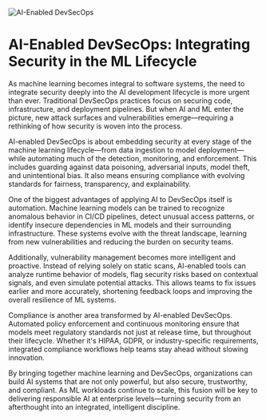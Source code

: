![AI-Enabled DevSecOps](https://media.licdn.com/dms/image/v2/D5612AQGSA9OGYKebjA/article-cover_image-shrink_720_1280/B56ZZLFXWLH0AI-/0/1745016423113?e=2147483647&v=beta&t=XjmDaQuZF4VGjcuPJDkFWYr3azhsUvwqZLPIB5dYLVw)

# AI-Enabled DevSecOps: Integrating Security in the ML Lifecycle

As machine learning becomes integral to software systems, the need to integrate security deeply into the AI development lifecycle is more urgent than ever. Traditional DevSecOps practices focus on securing code, infrastructure, and deployment pipelines. But when AI and ML enter the picture, new attack surfaces and vulnerabilities emerge—requiring a rethinking of how security is woven into the process.

AI-enabled DevSecOps is about embedding security at every stage of the machine learning lifecycle—from data ingestion to model deployment—while automating much of the detection, monitoring, and enforcement. This includes guarding against data poisoning, adversarial inputs, model theft, and unintentional bias. It also means ensuring compliance with evolving standards for fairness, transparency, and explainability.

One of the biggest advantages of applying AI to DevSecOps itself is automation. Machine learning models can be trained to recognize anomalous behavior in CI/CD pipelines, detect unusual access patterns, or identify insecure dependencies in ML models and their surrounding infrastructure. These systems evolve with the threat landscape, learning from new vulnerabilities and reducing the burden on security teams.

Additionally, vulnerability management becomes more intelligent and proactive. Instead of relying solely on static scans, AI-enabled tools can analyze runtime behavior of models, flag security risks based on contextual signals, and even simulate potential attacks. This allows teams to fix issues earlier and more accurately, shortening feedback loops and improving the overall resilience of ML systems.

Compliance is another area transformed by AI-enabled DevSecOps. Automated policy enforcement and continuous monitoring ensure that models meet regulatory standards not just at release time, but throughout their lifecycle. Whether it's HIPAA, GDPR, or industry-specific requirements, integrated compliance workflows help teams stay ahead without slowing innovation.

By bringing together machine learning and DevSecOps, organizations can build AI systems that are not only powerful, but also secure, trustworthy, and compliant. As ML workloads continue to scale, this fusion will be key to delivering responsible AI at enterprise levels—turning security from an afterthought into an integrated, intelligent discipline.

